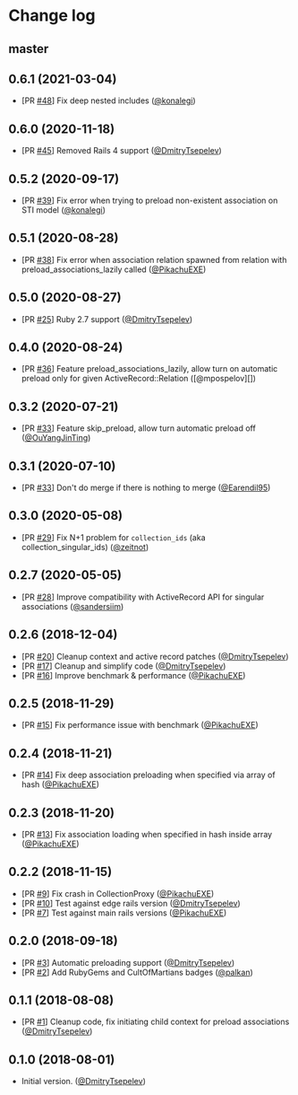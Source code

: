 # Change log

## master

## 0.6.1 (2021-03-04)

- [PR [#48](https://github.com/DmitryTsepelev/ar_lazy_preload/pull/48)] Fix deep nested includes ([@konalegi][])

## 0.6.0 (2020-11-18)

- [PR [#45](https://github.com/DmitryTsepelev/ar_lazy_preload/pull/45)] Removed Rails 4 support ([@DmitryTsepelev][])

## 0.5.2 (2020-09-17)

- [PR [#39](https://github.com/DmitryTsepelev/ar_lazy_preload/pull/39)] Fix error when trying to preload non-existent association on STI model ([@konalegi][])

## 0.5.1 (2020-08-28)

- [PR [#38](https://github.com/DmitryTsepelev/ar_lazy_preload/pull/38)] Fix error when association relation spawned from relation with preload_associations_lazily called ([@PikachuEXE][])

## 0.5.0 (2020-08-27)

- [PR [#25](https://github.com/DmitryTsepelev/ar_lazy_preload/pull/25)] Ruby 2.7 support ([@DmitryTsepelev][])

## 0.4.0 (2020-08-24)

- [PR [#36](https://github.com/DmitryTsepelev/ar_lazy_preload/pull/36)] Feature preload_associations_lazily, allow turn on automatic preload only for given ActiveRecord::Relation ([@mpospelov][])

## 0.3.2 (2020-07-21)

- [PR [#33](https://github.com/DmitryTsepelev/ar_lazy_preload/pull/34)] Feature skip_preload, allow turn automatic preload off ([@OuYangJinTing][])

## 0.3.1 (2020-07-10)

- [PR [#33](https://github.com/DmitryTsepelev/ar_lazy_preload/pull/33)] Don't do merge if there is nothing to merge ([@Earendil95][])

## 0.3.0 (2020-05-08)

- [PR [#29](https://github.com/DmitryTsepelev/ar_lazy_preload/pull/29)] Fix N+1 problem for `collection_ids` (aka collection_singular_ids) ([@zeitnot][])

## 0.2.7 (2020-05-05)

- [PR [#28](https://github.com/DmitryTsepelev/ar_lazy_preload/pull/28)] Improve compatibility with ActiveRecord API for singular associations  ([@sandersiim][])

## 0.2.6 (2018-12-04)

- [PR [#20](https://github.com/DmitryTsepelev/ar_lazy_preload/pull/20)] Cleanup context and active record patches ([@DmitryTsepelev][])
- [PR [#17](https://github.com/DmitryTsepelev/ar_lazy_preload/pull/17)] Cleanup and simplify code ([@DmitryTsepelev][])
- [PR [#16](https://github.com/DmitryTsepelev/ar_lazy_preload/pull/16)] Improve benchmark & performance  ([@PikachuEXE][])

## 0.2.5 (2018-11-29)

- [PR [#15](https://github.com/DmitryTsepelev/ar_lazy_preload/pull/15)] Fix performance issue with benchmark ([@PikachuEXE][])

## 0.2.4 (2018-11-21)

- [PR [#14](https://github.com/DmitryTsepelev/ar_lazy_preload/pull/14)] Fix deep association preloading when specified via array of hash  ([@PikachuEXE][])

## 0.2.3 (2018-11-20)

- [PR [#13](https://github.com/DmitryTsepelev/ar_lazy_preload/pull/13)] Fix association loading when specified in hash inside array ([@PikachuEXE][])

## 0.2.2 (2018-11-15)

- [PR [#9](https://github.com/DmitryTsepelev/ar_lazy_preload/pull/9)] Fix crash in CollectionProxy ([@PikachuEXE][])
- [PR [#10](https://github.com/DmitryTsepelev/ar_lazy_preload/pull/10)] Test against edge rails version ([@DmitryTsepelev][])
- [PR [#7](https://github.com/DmitryTsepelev/ar_lazy_preload/pull/7)] Test against main rails versions ([@PikachuEXE][])

## 0.2.0 (2018-09-18)

- [PR [#3](https://github.com/DmitryTsepelev/ar_lazy_preload/pull/3)] Automatic preloading support ([@DmitryTsepelev][])
- [PR [#2](https://github.com/DmitryTsepelev/ar_lazy_preload/pull/2)] Add RubyGems and CultOfMartians badges ([@palkan][])

## 0.1.1 (2018-08-08)

- [PR [#1](https://github.com/DmitryTsepelev/ar_lazy_preload/pull/1)] Cleanup code, fix initiating child context for preload associations ([@DmitryTsepelev][])

## 0.1.0 (2018-08-01)

- Initial version. ([@DmitryTsepelev][])

[@DmitryTsepelev]: https://github.com/DmitryTsepelev
[@palkan]: https://github.com/palkan
[@PikachuEXE]: https://github.com/PikachuEXE
[@sandersiim]: https://github.com/sandersiim
[@zeitnot]: https://github.com/zeitnot
[@Earendil95]: https://github.com/Earendil95
[@OuYangJinTing]: https://github.com/OuYangJinTing
[@konalegi]: https://github.com/konalegi
